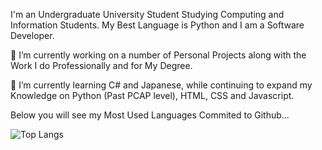 I'm an Undergraduate University Student Studying Computing and Information Students. My Best Language is Python and I am a Software Developer.

🔭 I’m currently working on a number of Personal Projects along with the Work I do Professionally and for My Degree.

🌱 I’m currently learning C# and Japanese, while continuing to expand my Knowledge on Python (Past PCAP level), HTML, CSS and Javascript.

Below you will see my Most Used Languages Commited to Github...

![Top Langs](https://github-readme-stats.vercel.app/api/top-langs/?username=JosephSBrown&theme=tokyonight)

<!--
**JosephSBrown/JosephSBrown** is a ✨ _special_ ✨ repository because its `README.md` (this file) appears on your GitHub profile.

Here are some ideas to get you started:

- 🔭 I’m currently working on ...
- 🌱 I’m currently learning ...
- 👯 I’m looking to collaborate on ...
- 🤔 I’m looking for help with ...
- 💬 Ask me about ...
- 📫 How to reach me: ...
- 😄 Pronouns: ...
- ⚡ Fun fact: ...
-->
